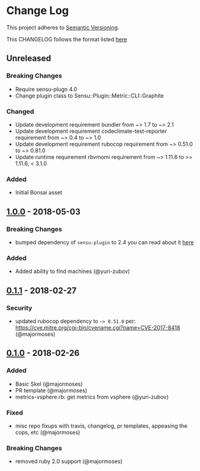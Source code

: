 # Change Log
This project adheres to [Semantic Versioning](http://semver.org/).

This CHANGELOG follows the format listed [here](https://github.com/sensu-plugins/community/blob/master/HOW_WE_CHANGELOG.md)

## Unreleased
### Breaking Changes
- Require sensu-plugn 4.0
- Change plugin class to Sensu::Plugin::Metric::CLI::Graphite

### Changed
- Update development requirement bundler from ~> 1.7 to ~> 2.1
- Update development requirement codeclimate-test-reporter requirement from ~> 0.4 to ~> 1.0
- Update development requirement rubocop requirement from ~> 0.51.0 to ~> 0.81.0
- Update runtime requirement rbvmomi requirement from ~> 1.11.6 to >= 1.11.6, < 3.1.0

### Added
- Initial Bonsai asset

## [1.0.0] - 2018-05-03
### Breaking Changes
- bumped dependency of `sensu-plugin` to 2.4 you can read about it [here](https://github.com/sensu-plugins/sensu-plugin/blob/master/CHANGELOG.md#240---2018-02-08)

### Added
- Added ability to find machines (@yuri-zubov)

## [0.1.1] - 2018-02-27
### Security
- updated rubocop dependency to `~> 0.51.0` per: https://cve.mitre.org/cgi-bin/cvename.cgi?name=CVE-2017-8418 (@majormoses)

## [0.1.0] - 2018-02-26
### Added
- Basic Skel (@majormoses)
- PR template (@majormoses)
- metrics-vsphere.rb: get metrics from vsphere (@yuri-zubov)

### Fixed
- misc repo fixups with travis, changelog, pr templates, appeasing the cops, etc (@majormoses)

### Breaking Changes
- removed ruby 2.0 support (@majormoses)

[Unreleased]: https://github.com/sensu-plugins/sensu-plugins-vsphere/compare/1.0.0...HEAD
[1.0.0]: https://github.com/sensu-plugins/sensu-plugins-vsphere/compare/0.1.1...1.0.0
[0.1.1]: https://github.com/sensu-plugins/sensu-plugins-vsphere/compare/0.1.0...0.1.1
[0.1.0]: https://github.com/sensu-plugins/sensu-plugins-vsphere/compare/ec87eef66e3c4f28f13072176c517dc02cd57aa4...0.1.0
